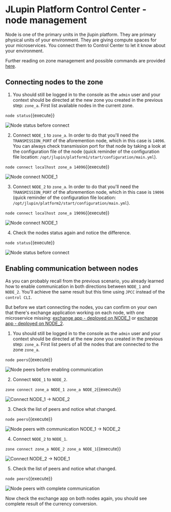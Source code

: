 # JLupin Platform Control Center - node management

Node is one of the primary units in the jlupin platform. They are primary physical units of your environment. They are giving compute spaces for your microservices. You connect them to Control Center to let it know about your environment.

Further reading on zone management and possible commands are provided [here](https://jlupin.io/documentation/jlupin-platform-control-center-161/commands/node/).

## Connecting nodes to the zone

1. You should still be logged in to the console as the `admin` user and your context should be directed at the new zone you created in the previous step: `zone_a`. First list available nodes in the current zone.

  `node status`{{execute}}

  ![Node status before connect](assets/jpcc_node_status_prev.png)

2. Connect `NODE_1` to `zone_a`. In order to do that you'll need the `TRANSMISSION_PORT` of the aforemention node, which in this case is `14096`. You can always check transmission port for that node by taking a look at the configuration file of the node (quick reminder of the configuration file location: `/opt/jlupin/platform1/start/configuration/main.yml`).

  `node connect localhost zone_a 14096`{{execute}}

  ![Node connect NODE_1](assets/jpcc_node_connect_node_1.png)

3. Connect `NODE_2` to `zone_a`. In order to do that you'll need the `TRANSMISSION_PORT` of the aforemention node, which in this case is `19096` (quick reminder of the configuration file location: `/opt/jlupin/platform2/start/configuration/main.yml`).

  `node connect localhost zone_a 19096`{{execute}}

  ![Node connect NODE_1](assets/jpcc_node_connect_node_2.png)

4. Check the nodes status again and notice the difference.

  `node status`{{execute}}

  ![Node status before connect](assets/jpcc_node_status_post.png)

## Enabling communication between nodes

As you can probably recall from the previous scenario, you already learned how to enable communication in both directions between `NODE_1` and `NODE_2`. You'll achieve the same result but this time using `JPCC` instead of the `control CLI`.

But before we start connecting the nodes, you can confirm on your own that there's exchange application working on each node, with one microservice missing: [exchange app - deployed on NODE_1](https://[[HOST_SUBDOMAIN]]-13000-[[KATACODA_HOST]].environments.katacoda.com/exchange/) or [exchange app - deployed on NODE_2](https://[[HOST_SUBDOMAIN]]-18000-[[KATACODA_HOST]].environments.katacoda.com/exchange/).

1. You should still be logged in to the console as the `admin` user and your context should be directed at the new zone you created in the previous step: `zone_a`. First list peers of all the nodes that are connected to the zone `zone_a`.

  `node peers`{{execute}}

  ![Node peers before enabling communication](assets/jpcc_node_peers_prev.png)

2. Connect `NODE_1` to `NODE_2`.

  `zone connect zone_a NODE_1 zone_a NODE_2`{{execute}}

  ![Connect NODE_1 -> NODE_2](assets/jpcc_node1_connect_zone.png)

3. Check the list of peers and notice what changed.

  `node peers`{{execute}}

  ![Node peers with communication NODE_1 -> NODE_2](assets/jpcc_node_1_to_node2.png)

4. Connect `NODE_2` to `NODE_1`.

  `zone connect zone_a NODE_2 zone_a NODE_1`{{execute}}

  ![Connect NODE_2 -> NODE_1](assets/jpcc_node2_connect_zone.png)

5. Check the list of peers and notice what changed.

  `node peers`{{execute}}

  ![Node peers with complete communication](assets/jpcc_node_peers_post.png)

Now check the exchange app on both nodes again, you should see complete result of the currency conversion.
